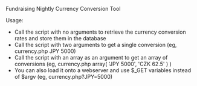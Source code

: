 Fundraising Nightly Currency Conversion Tool

Usage:

- Call the script with no arguments to retrieve the currency conversion rates and store them in the database
- Call the script with two arguments to get a single conversion (eg, currency.php JPY 5000)
- Call the script with an array as an argument to get an array of conversions (eg, currency.php array( 'JPY 5000', 'CZK 62.5' ) )
- You can also load it onto a webserver and use $_GET variables instead of $argv (eg, currency.php?JPY=5000)

